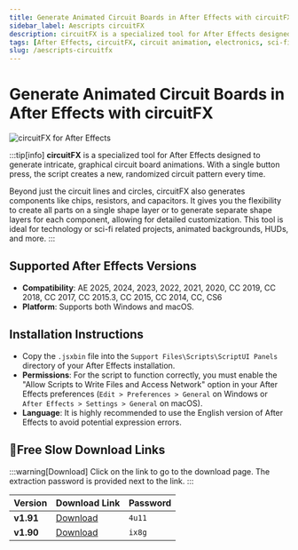 ```yaml
---
title: Generate Animated Circuit Boards in After Effects with circuitFX
sidebar_label: Aescripts circuitFX
description: circuitFX is a specialized tool for After Effects designed to generate intricate, graphical circuit board animations with a single click.
tags: [After Effects, circuitFX, circuit animation, electronics, sci-fi, HUD, motion graphics, AE script]
slug: /aescripts-circuitfx
---
```


# Generate Animated Circuit Boards in After Effects with circuitFX

![circuitFX for After Effects](/img/circuitfx.jpg)

:::tip[info]
**circuitFX** is a specialized tool for After Effects designed to generate intricate, graphical circuit board animations. With a single button press, the script creates a new, randomized circuit pattern every time.

Beyond just the circuit lines and circles, circuitFX also generates components like chips, resistors, and capacitors. It gives you the flexibility to create all parts on a single shape layer or to generate separate shape layers for each component, allowing for detailed customization. This tool is ideal for technology or sci-fi related projects, animated backgrounds, HUDs, and more.
:::

## Supported After Effects Versions

- **Compatibility**: AE 2025, 2024, 2023, 2022, 2021, 2020, CC 2019, CC 2018, CC 2017, CC 2015.3, CC 2015, CC 2014, CC, CS6
- **Platform**: Supports both Windows and macOS.

## Installation Instructions

- Copy the `.jsxbin` file into the `Support Files\Scripts\ScriptUI Panels` directory of your After Effects installation.
- **Permissions**: For the script to function correctly, you must enable the "Allow Scripts to Write Files and Access Network" option in your After Effects preferences (`Edit > Preferences > General` on Windows or `After Effects > Settings > General` on macOS).
- **Language**: It is highly recommended to use the English version of After Effects to avoid potential expression errors.

## 🐌Free Slow Download Links

:::warning[Download]
Click on the link to go to the download page. The extraction password is provided next to the link.
:::

| Version | Download Link | Password |
|---|---|---|
| **v1.91** | [Download](https://pan.baidu.com/s/1wBwDo7qPKu3X2UKquUoUxg?pwd=4u11) | `4u11` |
| **v1.90** | [Download](https://pan.baidu.com/s/1F1Mb6_u1bSTVQ9kc1-0c8w?pwd=ix8g) | `ix8g` |

